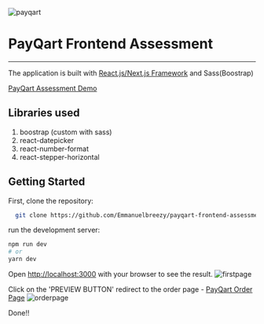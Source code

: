 ![payqart](https://user-images.githubusercontent.com/35114137/140321563-8c781f29-baf5-44cd-abfc-5c86a56fd860.jpg)

# PayQart Frontend Assessment
----

The application is built with [React.js/Next.js Framework](https://nextjs.org/) and Sass(Boostrap)

[PayQart Assessment Demo](https://payqart-frontend-assessment.vercel.app)

## Libraries used

1. boostrap (custom with sass)
2. react-datepicker
3. react-number-format
4. react-stepper-horizontal

## Getting Started

First, clone the repository:

```bash
  git clone https://github.com/Emmanuelbreezy/payqart-frontend-assessment.git
```
run the development server:

```bash
npm run dev
# or
yarn dev
```
Open [http://localhost:3000](http://localhost:3000) with your browser to see the result.
![firstpage](https://user-images.githubusercontent.com/35114137/140327381-b7523651-9c12-4444-b63e-a64e57d47fb4.PNG)

Click on the 'PREVIEW BUTTON' redirect to the order page - [PayQart Order Page](https://payqart-frontend-assessment.vercel.app/order)
![orderpage](https://user-images.githubusercontent.com/35114137/140327648-c28d15c6-0c0f-4753-8040-a2d25e93a771.PNG)


Done!!

